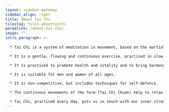```yaml
---
layout: sidebar-gateway
sidebar_align: right
title: About Tai chi
tilestag: tiles-abouttaichi
permalink: /about-tai-chi/
image: ""
intro_paragraph: >-
  
  * Tai Chi is a system of meditation in movement, based on the martial arts, which is reputed to have originated in 13th Century China. 

  * It is a gentle, flowing and continuous exercise, practised in slow motion and it can often be seen on TV in documentaries about China or Hong Kong.

  * It is practised to promote health and vitality and to bring harmony to body and mind. 

  * It is suitable for men and women of all ages. 

  * It is non-competitive, but includes techniques for self-defence. 

  * The continuous movements of the form (Tai Chi Chuan) help to relax and loosen muscles and joints, stimulate blood circulation, control blood pressure and work on the spine, strengthening the lower back. 

  * Tai Chi, practised every day, puts us in touch with our inner strength, giving a quality of deep beauty and meaning to life.
---
```

